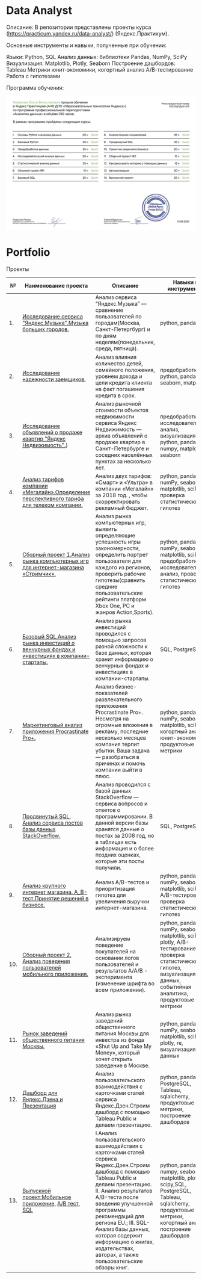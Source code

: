 # Data Analyst
Описание:
В репозитории представлены проекты курса (https://practicum.yandex.ru/data-analyst/) (Яндекс.Практикум).

Основные инструменты и навыки, полученные при обучении:

Языки: Python, SQL
Анализ данных: библиотеки Pandas, NumPy, SciPy
Визуализация: Matplotlib, Plotly, Seaborn
Построение дашбордов: Tableau
Метрики юнит-экономики, когортный анализ
А/В-тестирование
Работа с гипотезами

Программа обучения: 

![](diplom.png)




# Portfolio

Проекты

| №   | Наименование проекта                | Описание                                                     | Навыки и инструменты                                                         |
| ---- | ------------------------------------------------------------ | ------------------------------------------------------------ | ------------------------------------------------------------ |
| 1.   | [Исследование сервиса "Яндекс.Музыка".Музыка больших городов.](https://github.com/wolganovikova/Portfolio/tree/master/Yandex%20Music) | Анализ сервиса “Яндекс.Музыка” — сравнение пользователей по городам(Москва, Санкт-Петергбург) и по дням неделям(понедельник, среда, пятница).| python, pandas|
| 2.   | [Исследование надежности заемщиков.](https://github.com/wolganovikova/Portfolio/tree/master/Investigation%20of%20the%20reliability%20of%20borrowers) | Анализ влияния количество детей, семейного положения, уровнем дохода и цели кредита клиента на факт погашения кредита в срок.  | предобработка, python, pandas, seaborn, matplotlib|
| 3.   | [Исследование объявлений о продаже квартир "Яндекс Недвижимость".](https://github.com/wolganovikova/Portfolio/tree/master/Research%20of%20ads%20for%20the%20sale%20of%20apartments%20Yandex%20Real%20Estate)) | Анализ рыночной стоимости объектов недвижимости сервиса Яндекс Недвижимость — архив объявлений о продаже квартир в Санкт-Петербурге и соседних населённых пунктах за несколько лет. | предобработка, исследовательский анализ, визуализация, python, pandas, numpy, matplotlib, seaborn|
| 4.   | [Анализ тарифов компании «Мегалайн».Определение перспективного тарифа для телеком компании.](https://github.com/wolganovikova/Portfolio/tree/master/Analysis%20of%20the%20company's%20tariffs) | Анализ двух тарифов: «Смарт» и «Ультра» в компании «Мегалайн» за 2018 год. , чтобы скорректировать рекламный бюджет.| python, pandas, numPy, seaborn, matplotlib, sciPy, проверка статистических гипотез|
| 5.   | [Сборный проект 1.Анализ рынка компьютерных игр для интернет-магазина «Стримчик».](https://github.com/wolganovikova/Portfolio/tree/master/Team%20Project-1%20Computer%20Games) | Анализ рынка компьютерных игр, выявить определяющие успешность игры закономерности, определить портрет пользователя для каждого из регионов, проверить рабочие гипотезы(сравнить средние пользовательские рейтинги платформ Xbox One, PC и  жанров Action,Sports). | python, pandas, numPy, seaborn, matplotlib, sciPy, предобработка, исследовательский анализ, проверка статистических гипотез|
| 6.   | [Базовый SQL.Анализ рынка инвестиций  о венчурных фондах и инвестициях в компании-стартапы.](https://github.com/wolganovikova/Portfolio/tree/master/Basic%20%20SQL) |Анализ рынка инвестиций проводился с помощью запросов разной сложности к базе данных, которая хранит информацию о венчурных фондах и инвестициях в компании-стартапы.  | SQL, PostgreSQL|
| 7.   | [Маркетинговый анализ приложения Procrastinate Pro+.](https://github.com/wolganovikova/Portfolio/tree/master/Marketing%20analysis%20of%20the%20application%20Procrastinate%20Pro%2B) | Анализ бизнес-показателей развлекательного приложения Procrastinate Pro+. Несмотря на огромные вложения в рекламу, последние несколько месяцев компания терпит убытки. Ваша задача — разобраться в причинах и помочь компании выйти в плюс. | python, pandas, numPy, seaborn, matplotlib, sciPy, когортный анализ, юнит-экономика, продуктовые метрики|
| 8.   | [Продвинутый SQL. Анализ сервиса постов базы данных StackOverflow.](https://github.com/wolganovikova/Portfolio/tree/master/Advanced%20%20%20SQL) | Анализ проводился с базой данных StackOverflow — сервиса вопросов и ответов о программировании. В данной версии базы хранятся данные о постах за 2008 год, но в таблицах есть информация и о более поздних оценках, которые эти посты получили. | SQL, PostgreSQL|
| 9.   | [Анализ крупного интернет магазина. А_В-тест.Принятие решений в бизнесе. ](https://github.com/wolganovikova/Portfolio/tree/master/Decision%20making%20in%20business) | Анализ A/B-тестов и приоритизация гипотез для увеличения выручки интернет-магазина. | python, pandas, numPy, seaborn, matplotlib, sciPy, A/B-тестирование, проверка статистических гипотез|  
| 10.   | [Сборный проект 2. Анализ поведения пользователей мобильного приложения.](https://github.com/wolganovikova/Portfolio/tree/master/Mobile%20App%20Research) | Анализируем поведение покупателей на основании логов пользователей и результатов А/А/В - эксперимента (изменение шрифта во всем приложении). | python, pandas, numPy, seaborn, matplotlib, sciPy, plotly, A/B-тестирование, проверка статистических гипотез, визуализация данных, событийная аналитика, продуктовые метрики| 
| 11.   | [Рынок заведений общественного питания Москвы.](https://github.com/wolganovikova/Portfolio/tree/master/Public%20catering%20market%20research) | Анализ рынка заведений общественного питания Москвы для инвестра из фонда «Shut Up and Take My Money», который хочет открыть заведение в Москве.| python, pandas, numPy, seaborn, matplotlib, sciPy, plotly, re, визуализация данных| 
| 12.   | [Дашборд для Яндекс.Дзена и Презентация](https://github.com/wolganovikova/Portfolio/tree/master/Dashboard%20for%20Yandex.Zen%20and%20Presentation%20Tableau) | Анализ пользовательского взаимодействия с карточками статей сервиса Яндекс.Дзен.Строим дашборд  с помощью Tableau Public и делаем презентацию.| python, pandas, PostgreSQL, Tableau, sqlalchemy, продуктовые метрики, построение дашбордов| 
| 13.   | [Выпускной проект:](https://github.com/wolganovikova/Portfolio/tree/master/Graduation%20project)[Мобильное приложение,](https://github.com/wolganovikova/Portfolio/tree/master/Graduation%20project/Mobile%20App%20Unnecessary%20things) [A/B тест,](https://github.com/wolganovikova/Portfolio/tree/master/Graduation%20project/%D0%90%D0%92%20%D1%82%D0%B5%D1%81%D1%82%D1%8B) [SQL](https://github.com/wolganovikova/Portfolio/tree/master/Graduation%20project/SQL)| I.Анализ пользовательского взаимодействия с карточками статей сервиса Яндекс.Дзен.Строим дашборд  с помощью Tableau Public и делаем презентацию. II. Анализ результатов A/B-теста после введения улучшенной программы рекомендаций для региона EU.; III. SQL-Анализ базы данных, которая содержит информацию о книгах, издательствах, авторах, а также пользовательские обзоры книг.| python, pandas, numpy, seaborn, matplotlib, plotly, scipy,SQL, PostgreSQL, Tableau, sqlalchemy, продуктовые метрики, когортный анализ, построение дашбордов| 


